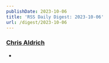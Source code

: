 ```yaml
---
publishDate: 2023-10-06
title: 'RSS Daily Digest: 2023-10-06'
url: /digest/2023-10-06
---
```


### [Chris Aldrich](https://boffosocko.com/)

  * [](https://boffosocko.com/2023/10/05/55819007/)
  
